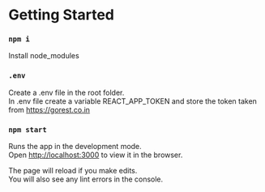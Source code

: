 # Getting Started

### `npm i`

Install node_modules

### `.env`

Create a .env file in the root folder. \
In .env file create a variable REACT_APP_TOKEN and store the token taken from https://gorest.co.in

### `npm start`

Runs the app in the development mode.\
Open [http://localhost:3000](http://localhost:3000) to view it in the browser.

The page will reload if you make edits.\
You will also see any lint errors in the console.
